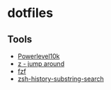 # dotfiles

## Tools

- [Powerlevel10k](https://github.com/romkatv/powerlevel10k)
- [z - jump around](https://github.com/rupa/z)
- [fzf](https://github.com/junegunn/fzf)
- [zsh-history-substring-search](https://github.com/zsh-users/zsh-history-substring-search)